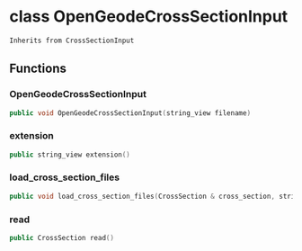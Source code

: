# class OpenGeodeCrossSectionInput

```cpp
Inherits from CrossSectionInput
```

## Functions

### OpenGeodeCrossSectionInput

```cpp
public void OpenGeodeCrossSectionInput(string_view filename)
```

### extension

```cpp
public string_view extension()
```

### load_cross_section_files

```cpp
public void load_cross_section_files(CrossSection & cross_section, string_view directory)
```

### read

```cpp
public CrossSection read()
```
